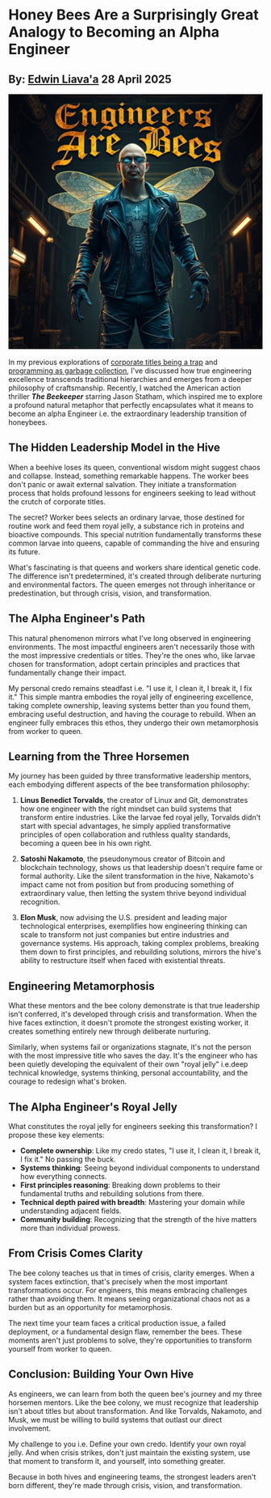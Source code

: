 # Honey Bees Are a Surprisingly Great Analogy to Becoming an Alpha Engineer
## By: [Edwin Liava'a](https://github.com/EdwinLiavaa) 28 April 2025

<p align="center">
 <img width="1000" src="https://github.com/EdwinLiavaa/liavaa.space/blob/main/blog/20250428/pic.png">
</p>

In my previous explorations of [corporate titles being a trap](https://hackernoon.com/corporate-titles-are-a-trapthis-is-how-real-engineers-win) and [programming as garbage collection](https://hackernoon.com/programming-and-garbage-collection-a-philosophy-for-code-and-life), I've discussed how true engineering excellence transcends traditional hierarchies and emerges from a deeper philosophy of craftsmanship. Recently, I watched the American action thriller ***The Beekeeper*** starring Jason Statham, which inspired me to explore a profound natural metaphor that perfectly encapsulates what it means to become an alpha Engineer i.e. the extraordinary leadership transition of honeybees.

## The Hidden Leadership Model in the Hive

When a beehive loses its queen, conventional wisdom might suggest chaos and collapse. Instead, something remarkable happens. The worker bees don't panic or await external salvation. They initiate a transformation process that holds profound lessons for engineers seeking to lead without the crutch of corporate titles.

The secret? Worker bees selects an ordinary larvae, those destined for routine work and feed them royal jelly, a substance rich in proteins and bioactive compounds. This special nutrition fundamentally transforms these common larvae into queens, capable of commanding the hive and ensuring its future.

What's fascinating is that queens and workers share identical genetic code. The difference isn't predetermined, it's created through deliberate nurturing and environmental factors. The queen emerges not through inheritance or predestination, but through crisis, vision, and transformation.

## The Alpha Engineer's Path

This natural phenomenon mirrors what I've long observed in engineering environments. The most impactful engineers aren't necessarily those with the most impressive credentials or titles. They're the ones who, like larvae chosen for transformation, adopt certain principles and practices that fundamentally change their impact.

My personal credo remains steadfast i.e. "I use it, I clean it, I break it, I fix it." This simple mantra embodies the royal jelly of engineering excellence, taking complete ownership, leaving systems better than you found them, embracing useful destruction, and having the courage to rebuild. When an engineer fully embraces this ethos, they undergo their own metamorphosis from worker to queen.

## Learning from the Three Horsemen

My journey has been guided by three transformative leadership mentors, each embodying different aspects of the bee transformation philosophy:

1. **Linus Benedict Torvalds**, the creator of Linux and Git, demonstrates how one engineer with the right mindset can build systems that transform entire industries. Like the larvae fed royal jelly, Torvalds didn't start with special advantages, he simply applied transformative principles of open collaboration and ruthless quality standards, becoming a queen bee in his own right.

2. **Satoshi Nakamoto**, the pseudonymous creator of Bitcoin and blockchain technology, shows us that leadership doesn't require fame or formal authority. Like the silent transformation in the hive, Nakamoto's impact came not from position but from producing something of extraordinary value, then letting the system thrive beyond individual recognition.

3. **Elon Musk**, now advising the U.S. president and leading major technological enterprises, exemplifies how engineering thinking can scale to transform not just companies but entire industries and governance systems. His approach, taking complex problems, breaking them down to first principles, and rebuilding solutions, mirrors the hive's ability to restructure itself when faced with existential threats.

## Engineering Metamorphosis

What these mentors and the bee colony demonstrate is that true leadership isn't conferred, it's developed through crisis and transformation. When the hive faces extinction, it doesn't promote the strongest existing worker, it creates something entirely new through deliberate nurturing.

Similarly, when systems fail or organizations stagnate, it's not the person with the most impressive title who saves the day. It's the engineer who has been quietly developing the equivalent of their own "royal jelly" i.e.deep technical knowledge, systems thinking, personal accountability, and the courage to redesign what's broken.

## The Alpha Engineer's Royal Jelly

What constitutes the royal jelly for engineers seeking this transformation? I propose these key elements:

- **Complete ownership**: Like my credo states, "I use it, I clean it, I break it, I fix it." No passing the buck.
- **Systems thinking**: Seeing beyond individual components to understand how everything connects.
- **First principles reasoning**: Breaking down problems to their fundamental truths and rebuilding solutions from there.
- **Technical depth paired with breadth**: Mastering your domain while understanding adjacent fields.
- **Community building**: Recognizing that the strength of the hive matters more than individual prowess.

## From Crisis Comes Clarity

The bee colony teaches us that in times of crisis, clarity emerges. When a system faces extinction, that's precisely when the most important transformations occur. For engineers, this means embracing challenges rather than avoiding them. It means seeing organizational chaos not as a burden but as an opportunity for metamorphosis.

The next time your team faces a critical production issue, a failed deployment, or a fundamental design flaw, remember the bees. These moments aren't just problems to solve, they're opportunities to transform yourself from worker to queen.

## Conclusion: Building Your Own Hive

As engineers, we can learn from both the queen bee's journey and my three horsemen mentors. Like the bee colony, we must recognize that leadership isn't about titles but about transformation. And like Torvalds, Nakamoto, and Musk, we must be willing to build systems that outlast our direct involvement.

My challenge to you i.e. Define your own credo. Identify your own royal jelly. And when crisis strikes, don't just maintain the existing system, use that moment to transform it, and yourself, into something greater.

Because in both hives and engineering teams, the strongest leaders aren't born different, they're made through crisis, vision, and transformation.